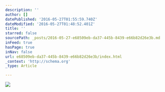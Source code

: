 ```yaml
---
description: ''
author: []
datePublished: '2016-05-27T01:55:59.740Z'
dateModified: '2016-05-27T01:48:52.401Z'
title: ''
starred: false
sourcePath: _posts/2016-05-27-e68509eb-da37-445b-8439-e66b82d26e3b.md
inFeed: true
hasPage: true
inNav: false
url: e68509eb-da37-445b-8439-e66b82d26e3b/index.html
_context: 'http://schema.org'
_type: Article

---
```

![](https://the-grid-user-content.s3-us-west-2.amazonaws.com/08beffe0-0743-43b7-a6eb-7ddf30349ab9.jpg)